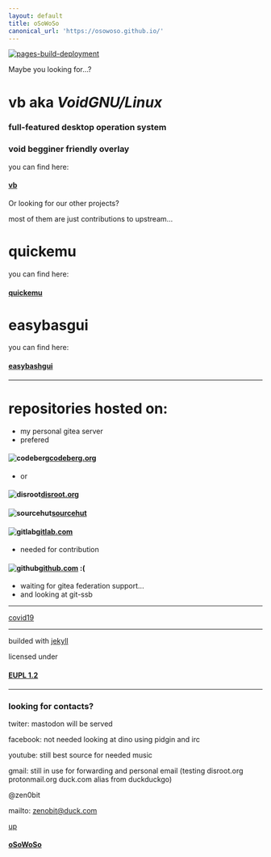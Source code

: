 ```yaml
---
layout: default
title: oSoWoSo
canonical_url: 'https://osowoso.github.io/'
---
```


[![pages-build-deployment](https://github.com/oSoWoSo/osowoso.github.io/actions/workflows/pages/pages-build-deployment/badge.svg?branch=main)](https://github.com/oSoWoSo/osowoso.github.io/actions/workflows/pages/pages-build-deployment)

Maybe you looking for...?

# **vb** aka ***VoidGNU/Linux***

### full-featured desktop operation system

### void begginer friendly overlay

you can find here:

#### [vb](https://osowoso.github.io/vb)

Or looking for our other projects?

most of them are just contributions to upstream...
# quickemu

you can find here:

#### [quickemu](https://osowoso.github.io/quickemu)

# easybasgui

you can find here:

#### [easybashgui](https://osowoso.github.io/easybashgui)

_____________________________

# repositories hosted on:
- my personal gitea server
- prefered

#### ![codeberg](./assets/img/codeberg.png)[codeberg.org](https://codeberg.org/oSoWoSo)

- or

#### ![disroot](./assets/img/disroot.png)[disroot.org](https://git.disroot.org/oSoWoSo)

#### ![sourcehut](./assets/img/sourcehut.png)[sourcehut](https://hg.sr.ht/~osowoso)

#### ![gitlab](./assets/img/gitlab.png)[gitlab.com](https://gitlab.com/osowoso)

- needed for contribution

#### ![github](./assets/img/github.png)[github.com](https://github.com/oSoWoSo) :(

- waiting for gitea federation support...
- and looking at git-ssb

_____________________________

[covid19](./covid.md)

_____________________________

builded with [jekyll](https://jekyllrb.com/)

licensed under

#### [EUPL 1.2](https://joinup.ec.europa.eu/collection/eupl/eupl-text-eupl-12)

_____________________________

### looking for contacts?

twiter: mastodon will be served

facebook: not needed looking at dino using pidgin and irc

youtube: still best source for needed music

gmail: still in use for forwarding and personal email (testing disroot.org protonmail.org duck.com alias from duckduckgo)

@zen0bit

mailto: <zenobit@duck.com>

[up](./)

#### [oSoWoSo](https://osowoso.org)
